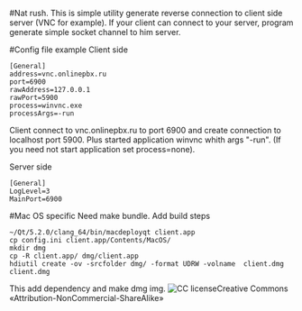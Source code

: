 #Nat rush.
This is simple utility generate reverse connection to client side server (VNC for example).
If your client can connect to your server, program generate simple socket channel to him server.

#Config file example
Client side
```
[General]
address=vnc.onlinepbx.ru
port=6900
rawAddress=127.0.0.1
rawPort=5900
process=winvnc.exe
processArgs=-run
```
Client connect to vnc.onlinepbx.ru to port 6900 and create connection to localhost port 5900. 
Plus started application winvnc whith args "-run". (If you need not start application set process=none).

Server side
```
[General]
LogLevel=3
MainPort=6900
```
#Mac OS specific
Need make bundle.
Add build steps
```
~/Qt/5.2.0/clang_64/bin/macdeployqt client.app
cp config.ini client.app/Contents/MacOS/
mkdir dmg
cp -R client.app/ dmg/client.app
hdiutil create -ov -srcfolder dmg/ -format UDRW -volname  client.dmg client.dmg
```
This add dependency and make dmg img.
![CC license](https://i.creativecommons.org/l/by-nc-sa/4.0/88x31.png)Creative Commons «Attribution-NonCommercial-ShareAlike»
